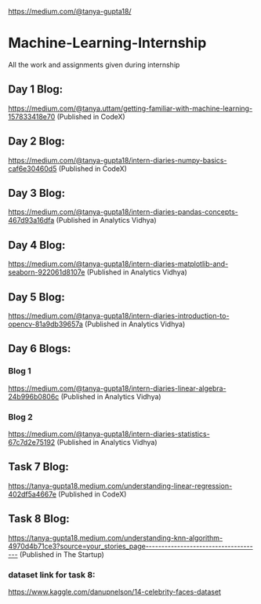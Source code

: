 https://medium.com/@tanya-gupta18/
# Machine-Learning-Internship
All the work and assignments given during internship
## Day 1 Blog: 
https://medium.com/@tanya.uttam/getting-familiar-with-machine-learning-157833418e70  (Published in CodeX)
## Day 2 Blog:
https://medium.com/@tanya-gupta18/intern-diaries-numpy-basics-caf6e30460d5  (Published in CodeX)
## Day 3 Blog: 
https://medium.com/@tanya-gupta18/intern-diaries-pandas-concepts-467d93a16dfa (Published in Analytics Vidhya)
## Day 4 Blog: 
https://medium.com/@tanya-gupta18/intern-diaries-matplotlib-and-seaborn-922061d8107e (Published in Analytics Vidhya)
## Day 5 Blog: 
https://medium.com/@tanya-gupta18/intern-diaries-introduction-to-opencv-81a9db39657a (Published in Analytics Vidhya)
## Day 6 Blogs:
### Blog 1
https://medium.com/@tanya-gupta18/intern-diaries-linear-algebra-24b996b0806c  (Published in Analytics Vidhya)
### Blog 2
https://medium.com/@tanya-gupta18/intern-diaries-statistics-67c7d2e75192 (Published in Analytics Vidhya)
## Task 7 Blog:
https://tanya-gupta18.medium.com/understanding-linear-regression-402df5a4667e (Published in CodeX)
## Task 8 Blog:
https://tanya-gupta18.medium.com/understanding-knn-algorithm-4970d4b71ce3?source=your_stories_page------------------------------------- (Published in The Startup)
### dataset link for task 8:
https://www.kaggle.com/danupnelson/14-celebrity-faces-dataset

